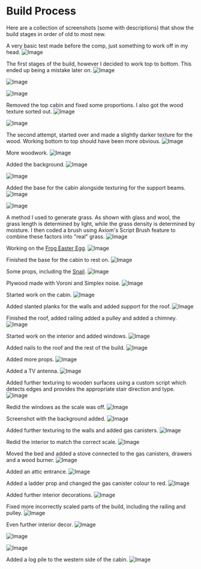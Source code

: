 # Build Process

Here are a collection of screenshots (some with descriptions) that show the build stages in order of old to most new.

A very basic test made before the comp, just something to work off in my head.
![Image](/img/br-2024/build-process/0.png)

The first stages of the build, however I decided to work top to bottom. This ended up being a mistake later on.
![Image](/img/br-2024/build-process/1.png)

![Image](/img/br-2024/build-process/2.png)

![Image](/img/br-2024/build-process/4.png)

Removed the top cabin and fixed some proportions. I also got the wood texture sorted out.
![Image](/img/br-2024/build-process/5.png)

![Image](/img/br-2024/build-process/6.png)

The second attempt, started over and made a slightly darker texture for the wood. Working bottom to top should have been more obvious.
![Image](/img/br-2024/build-process/7.png)

More woodwork.
![Image](/img/br-2024/build-process/8.png)

Added the background.
![Image](/img/br-2024/build-process/9.png)

![Image](/img/br-2024/build-process/10.png)

Added the base for the cabin alongside texturing for the support beams.
![Image](/img/br-2024/build-process/12.png)

![Image](/img/br-2024/build-process/13.png)

A method I used to generate grass. As shown with glass and wool, the grass length is determined by light, while the grass density is determined by moisture. I then coded a brush using Axiom's Script Brush feature to combine these factors into "real" grass.
![Image](/img/br-2024/build-process/14.png)

Working on the [Frog Easter Egg](easter-eggs.md#frog-under-the-stairs).
![Image](/img/br-2024/build-process/15.png)

Finished the base for the cabin to rest on.
![Image](/img/br-2024/build-process/16.png)

Some props, including the [Snail](easter-eggs.md#snail).
![Image](/img/br-2024/build-process/17.png)

Plywood made with Voroni and Simplex noise. 
![Image](/img/br-2024/build-process/18.png)

Started work on the cabin.
![Image](/img/br-2024/build-process/19.png)

Added slanted planks for the walls and added support for the roof.
![Image](/img/br-2024/build-process/20.png)

Finished the roof, added railing added a pulley and added a chimney.
![Image](/img/br-2024/build-process/22.png)

Started work on the interior and added windows.
![Image](/img/br-2024/build-process/24.png)

Added nails to the roof and the rest of the build.
![Image](/img/br-2024/build-process/25.png)

Added more props.
![Image](/img/br-2024/build-process/26.png)

Added a TV antenna.
![Image](/img/br-2024/build-process/27.png)

Added further texturing to wooden surfaces using a custom script which detects edges and provides the appropriate stair direction and type.
![Image](/img/br-2024/build-process/27a.png)

Redid the windows as the scale was off.
![Image](/img/br-2024/build-process/28.png)

Screenshot with the background added.
![Image](/img/br-2024/build-process/29.png)

Added further texturing to the walls and added gas canisters.
![Image](/img/br-2024/build-process/30.png)

Redid the interior to match the correct scale.
![Image](/img/br-2024/build-process/31.png)

Moved the bed and added a stove connected to the gas canisters, drawers and a wood burner.
![Image](/img/br-2024/build-process/32.png)

Added an attic entrance.
![Image](/img/br-2024/build-process/33.png)

Added a ladder prop and changed the gas canister colour to red.
![Image](/img/br-2024/build-process/34.png)

Added further interior decorations.
![Image](/img/br-2024/build-process/35.png)

Fixed more incorrectly scaled parts of the build, including the railing and pulley.
![Image](/img/br-2024/build-process/36.png)

Even further interior decor.
![Image](/img/br-2024/build-process/37.png)

![Image](/img/br-2024/build-process/38.png)

![Image](/img/br-2024/build-process/39.png)

Added a log pile to the western side of the cabin.
![Image](/img/br-2024/build-process/40.png)